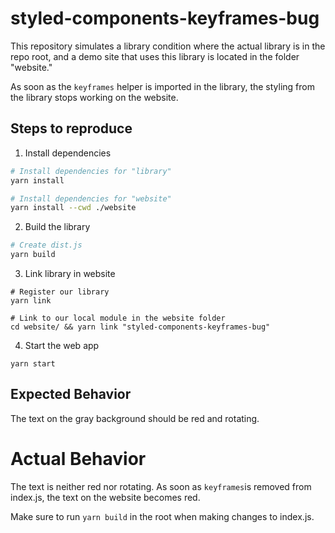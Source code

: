 # styled-components-keyframes-bug

This repository simulates a library condition where the actual library is in the repo root, and a demo site that uses this library is located in the folder "website."

As soon as the `keyframes` helper is imported in the library, the styling from the library stops working on the website.


## Steps to reproduce

1. Install dependencies
```sh
# Install dependencies for "library"
yarn install

# Install dependencies for "website"
yarn install --cwd ./website
```

2. Build the library
```sh
# Create dist.js
yarn build
```

3. Link library in website
```
# Register our library
yarn link

# Link to our local module in the website folder
cd website/ && yarn link "styled-components-keyframes-bug"
```

4. Start the web app
```
yarn start
```


## Expected Behavior

The text on the gray background should be red and rotating.


# Actual Behavior

The text is neither red nor rotating. As soon as `keyframes`is removed from index.js, the text on the website becomes red.

Make sure to run `yarn build` in the root when making changes to index.js.


